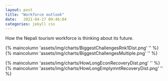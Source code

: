 ```yaml
---
layout: post
title: "Workforce outlook"
date:   2021-04-27 09:46:04
categories: jekyll css
---
```


How the Nepali tourism workforce is thinking about its future.  





{% maincolumn 'assets/img/charts/BiggestChallengesRnk1Dist.png' '' %}
{% maincolumn 'assets/img/charts/BiggestChallengesMultiple.png' '' %}



{% maincolumn 'assets/img/charts/HowLongEconRecoveryDist.png' '' %}
{% maincolumn 'assets/img/charts/HowLongEmplymntRecoveryDist.png' '' %}



